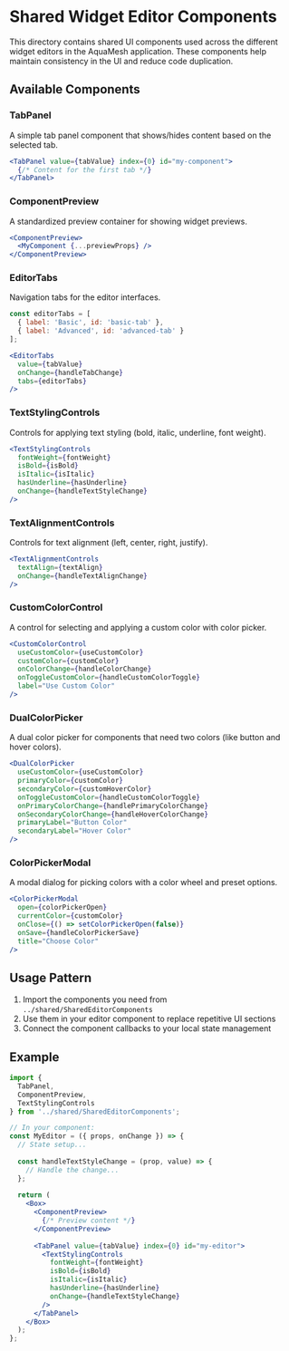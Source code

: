 # Shared Widget Editor Components

This directory contains shared UI components used across the different widget editors in the AquaMesh application. These components help maintain consistency in the UI and reduce code duplication.

## Available Components

### TabPanel
A simple tab panel component that shows/hides content based on the selected tab.

```jsx
<TabPanel value={tabValue} index={0} id="my-component">
  {/* Content for the first tab */}
</TabPanel>
```

### ComponentPreview
A standardized preview container for showing widget previews.

```jsx
<ComponentPreview>
  <MyComponent {...previewProps} />
</ComponentPreview>
```

### EditorTabs
Navigation tabs for the editor interfaces.

```jsx
const editorTabs = [
  { label: 'Basic', id: 'basic-tab' },
  { label: 'Advanced', id: 'advanced-tab' }
];

<EditorTabs 
  value={tabValue} 
  onChange={handleTabChange}
  tabs={editorTabs}
/>
```

### TextStylingControls
Controls for applying text styling (bold, italic, underline, font weight).

```jsx
<TextStylingControls
  fontWeight={fontWeight}
  isBold={isBold}
  isItalic={isItalic}
  hasUnderline={hasUnderline}
  onChange={handleTextStyleChange}
/>
```

### TextAlignmentControls
Controls for text alignment (left, center, right, justify).

```jsx
<TextAlignmentControls
  textAlign={textAlign}
  onChange={handleTextAlignChange}
/>
```

### CustomColorControl
A control for selecting and applying a custom color with color picker.

```jsx
<CustomColorControl
  useCustomColor={useCustomColor}
  customColor={customColor}
  onColorChange={handleColorChange}
  onToggleCustomColor={handleCustomColorToggle}
  label="Use Custom Color"
/>
```

### DualColorPicker
A dual color picker for components that need two colors (like button and hover colors).

```jsx
<DualColorPicker
  useCustomColor={useCustomColor}
  primaryColor={customColor}
  secondaryColor={customHoverColor}
  onToggleCustomColor={handleCustomColorToggle}
  onPrimaryColorChange={handlePrimaryColorChange}
  onSecondaryColorChange={handleHoverColorChange}
  primaryLabel="Button Color"
  secondaryLabel="Hover Color"
/>
```

### ColorPickerModal
A modal dialog for picking colors with a color wheel and preset options.

```jsx
<ColorPickerModal
  open={colorPickerOpen}
  currentColor={customColor}
  onClose={() => setColorPickerOpen(false)}
  onSave={handleColorPickerSave}
  title="Choose Color"
/>
```

## Usage Pattern

1. Import the components you need from `../shared/SharedEditorComponents`
2. Use them in your editor component to replace repetitive UI sections
3. Connect the component callbacks to your local state management

## Example

```jsx
import { 
  TabPanel, 
  ComponentPreview, 
  TextStylingControls
} from '../shared/SharedEditorComponents';

// In your component:
const MyEditor = ({ props, onChange }) => {
  // State setup...
  
  const handleTextStyleChange = (prop, value) => {
    // Handle the change...
  };
  
  return (
    <Box>
      <ComponentPreview>
        {/* Preview content */}
      </ComponentPreview>
      
      <TabPanel value={tabValue} index={0} id="my-editor">
        <TextStylingControls
          fontWeight={fontWeight}
          isBold={isBold}
          isItalic={isItalic}
          hasUnderline={hasUnderline}
          onChange={handleTextStyleChange}
        />
      </TabPanel>
    </Box>
  );
};
``` 